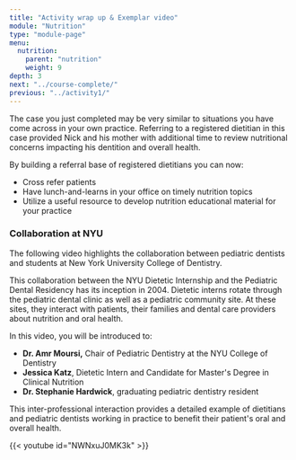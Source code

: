 ```yaml
---
title: "Activity wrap up & Exemplar video"
module: "Nutrition"
type: "module-page"
menu:
  nutrition:
    parent: "nutrition"
    weight: 9
depth: 3
next: "../course-complete/"
previous: "../activity1/"
---
```

<div class="pageblock"><p><span>The case you just completed may be very similar to situations you have come across in your own practice. Referring to a registered dietitian in this case provided Nick and his mother with additional time to review nutritional concerns impacting his dentition and overall health. </span></p>
<p><span>By building a referral base of registered dietitians you can now:</span></p>
<ul>
<li>Cross refer patients</li>
<li>Have lunch-and-learns in your office on timely nutrition topics</li>
<li>Utilize a useful resource to develop nutrition educational material for your practice</li>
</ul>
</div><div class="pageblock"><h3>Collaboration at NYU</h3><p><span>The following video highlights the collaboration between pediatric dentists and students at New York University College of Dentistry.</span></p>
<p><span>This collaboration between the NYU Dietetic Internship and the Pediatric Dental Residency has its inception in 2004. Dietetic interns rotate through the pediatric dental clinic as well as a pediatric community site. At these sites, they interact with patients, their families and dental care providers about nutrition and oral health. </span></p>
<p><span>In this video, you will be introduced to:</span></p>
<ul>
<li><strong>Dr. Amr Moursi,</strong> Chair of Pediatric Dentistry at the NYU College of Dentistry</li>
<li><strong>Jessica Katz</strong>, Dietetic Intern and Candidate for Master's Degree in Clinical Nutrition</li>
<li><strong>Dr. Stephanie Hardwick</strong>, graduating pediatric dentistry resident</li>
</ul>
<p><span>This inter-professional interaction provides a detailed example of dietitians and pediatric dentists working in practice to benefit their patient's oral and overall health.</span></p>
</div><div class="pageblock">
{{< youtube id="NWNxuJ0MK3k" >}}</div>